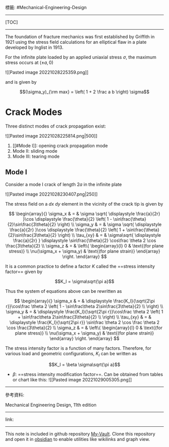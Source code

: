 標籤: #Mechanical-Engineering-Design 

---

[TOC]

---

The foundation of fracture mechanics was first established by Griffith in 1921 using the stress field calculations for an elliptical flaw in a plate developed by Inglist in 1913.

For the infinite plate loaded by an applied uniaxial stress $\sigma$, the maximum stress occurs at $(\pm a, 0)$

![[Pasted image 20221028225359.png]]

and is given by

$$(\sigma_y)_{\rm max} = \left(
	1 + 2 \frac a b
\right) \sigma$$

# Crack Modes

Three distinct modes of crack propagation exist:

![[Pasted image 20221028225814.png|500]]

1. [[#Mode I]]: opening crack propagation mode
2. Mode II: sliding mode
3. Mode III: tearing mode

## Mode I

Consider a mode I crack of length $2a$ in the infinite plate

![[Pasted image 20221028230407.png|250]]

The stress field on a $dx \ dy$ element in the vicinity of the crack tip is given by

$$
\begin{array}{}
	\sigma_x & = & \sigma \sqrt{
		\displaystyle
		\frac{a}{2r}
	}\cos 
	\displaystyle
	\frac{\theta}{2}
	\left(
		1 - \sin\frac{\theta}{2}\sin\frac{3\theta}{2}
	\right) \\
	\sigma_y & = & \sigma \sqrt{
		\displaystyle
		\frac{a}{2r}
	}\cos 
	\displaystyle
	\frac{\theta}{2}
	\left(
		1 + \sin\frac{\theta}{2}\sin\frac{3\theta}{2}
	\right) \\
	\tau_{xy} & = & \sigma\sqrt{
		\displaystyle
		\frac{a}{2r}
	} \displaystyle
	\sin\frac{\theta}{2} \cos\frac \theta 2 \cos \frac{3\theta}{2} \\
	\sigma_z & = & \left\{
		\begin{array}{l}
			0 & \text{(for plane stress)} \\
			\nu(\sigma_x + \sigma_y) & \text{(for plane strain)}
		\end{array}
	\right.
\end{array}
$$

It is a common practice to define a factor $K$ called the ==stress intensity factor== given by

$$K_I = \sigma\sqrt{\pi a}$$

Thus the system of equations above can be rewritten as

$$
\begin{array}{}
	\sigma_x & = & \displaystyle
	\frac{K_I}{\sqrt{2\pi r}}\cos\frac \theta 2
	\left(
		1 - \sin\frac\theta 2\sin\frac{3\theta}{2} \\
	\right) \\
	\sigma_y & = & \displaystyle
	\frac{K_I}{\sqrt{2\pi r}}\cos\frac \theta 2
	\left(
		1 + \sin\frac\theta 2\sin\frac{3\theta}{2} \\
	\right) \\
	\tau_{xy} & = & \displaystyle
	\frac{K_I}{\sqrt{2\pi r}} \sin\frac \theta 2 \cos \frac \theta 2 \cos \frac{3\theta}{2} \\
	\sigma_z & = & \left\{
		\begin{array}{l}
			0 & \text{(for plane stress)} \\
			\nu(\sigma_x + \sigma_y) & \text{(for plane strain)}
		\end{array}
	\right.
\end{array}
$$

The stress intensity factor is a function of many factors. Therefore, for various load and geometric configurations, $K_I$ can be written as

$$K_I = \beta \sigma\sqrt{\pi a}$$

- $\beta$: ==stress intensity modification factor==. Can be obtained from tables or chart like this:
![[Pasted image 20221029005305.png]]

---

參考資料:

Mechanical Engineering Design, 11th edition

---

link:



---

This note is included in github repository [My-Vault](https://github.com/LittleD3092/My-Vault.git). Clone this repository and open it in [obsidian](https://obsidian.md/) to enable utilities like wikilinks and graph view.